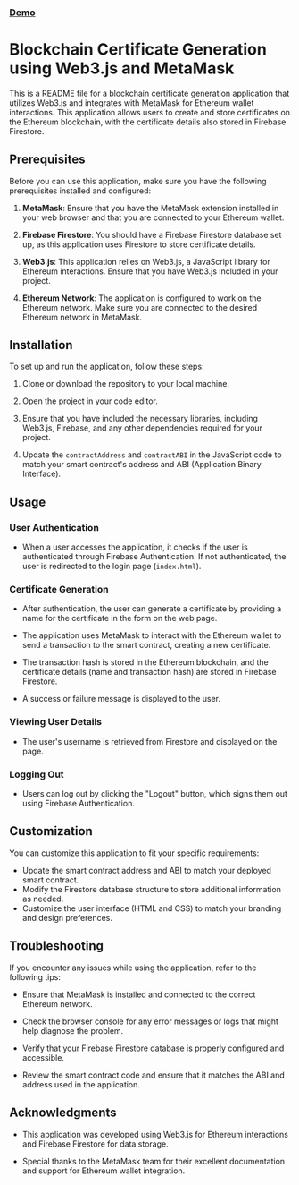 ### <a href="https://abhinav7903.github.io/Blockchain_Certificate/" target="blank"> Demo</a>

# Blockchain Certificate Generation using Web3.js and MetaMask

This is a README file for a blockchain certificate generation application that utilizes Web3.js and integrates with MetaMask for Ethereum wallet interactions. This application allows users to create and store certificates on the Ethereum blockchain, with the certificate details also stored in Firebase Firestore.

## Prerequisites

Before you can use this application, make sure you have the following prerequisites installed and configured:

1. **MetaMask**: Ensure that you have the MetaMask extension installed in your web browser and that you are connected to your Ethereum wallet.

2. **Firebase Firestore**: You should have a Firebase Firestore database set up, as this application uses Firestore to store certificate details.

3. **Web3.js**: This application relies on Web3.js, a JavaScript library for Ethereum interactions. Ensure that you have Web3.js included in your project.

4. **Ethereum Network**: The application is configured to work on the Ethereum network. Make sure you are connected to the desired Ethereum network in MetaMask.

## Installation

To set up and run the application, follow these steps:

1. Clone or download the repository to your local machine.

2. Open the project in your code editor.

3. Ensure that you have included the necessary libraries, including Web3.js, Firebase, and any other dependencies required for your project.

4. Update the `contractAddress` and `contractABI` in the JavaScript code to match your smart contract's address and ABI (Application Binary Interface).

## Usage

### User Authentication

- When a user accesses the application, it checks if the user is authenticated through Firebase Authentication. If not authenticated, the user is redirected to the login page (`index.html`).

### Certificate Generation

- After authentication, the user can generate a certificate by providing a name for the certificate in the form on the web page.

- The application uses MetaMask to interact with the Ethereum wallet to send a transaction to the smart contract, creating a new certificate.

- The transaction hash is stored in the Ethereum blockchain, and the certificate details (name and transaction hash) are stored in Firebase Firestore.

- A success or failure message is displayed to the user.

### Viewing User Details

- The user's username is retrieved from Firestore and displayed on the page.

### Logging Out

- Users can log out by clicking the "Logout" button, which signs them out using Firebase Authentication.

## Customization

You can customize this application to fit your specific requirements:

- Update the smart contract address and ABI to match your deployed smart contract.
- Modify the Firestore database structure to store additional information as needed.
- Customize the user interface (HTML and CSS) to match your branding and design preferences.

## Troubleshooting

If you encounter any issues while using the application, refer to the following tips:

- Ensure that MetaMask is installed and connected to the correct Ethereum network.

- Check the browser console for any error messages or logs that might help diagnose the problem.

- Verify that your Firebase Firestore database is properly configured and accessible.

- Review the smart contract code and ensure that it matches the ABI and address used in the application.


## Acknowledgments

- This application was developed using Web3.js for Ethereum interactions and Firebase Firestore for data storage.

- Special thanks to the MetaMask team for their excellent documentation and support for Ethereum wallet integration.
